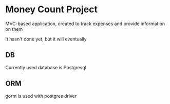 # Money Count Project

MVC-based application, created to track expenses and provide information on them

It hasn't done yet, but it will eventually

## DB

Currently used database is Postgresql

## ORM

gorm is used with postgres driver
